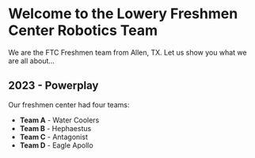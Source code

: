 # Welcome to the Lowery Freshmen Center Robotics Team

We are the FTC Freshmen team from Allen, TX. Let us show you what we are all about...

## 2023 - Powerplay

Our freshmen center had four teams:
* **Team A** - Water Coolers
* **Team B** - Hephaestus
* **Team C** - Antagonist
* **Team D** - Eagle Apollo
